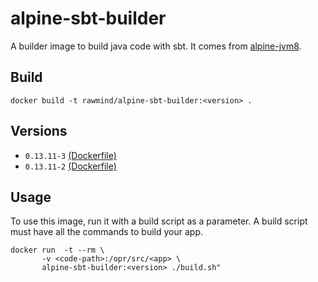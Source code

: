 alpine-sbt-builder
=================

A builder image to build java code with sbt. It comes from [alpine-jvm8][alpine-jvm8].

## Build

```
docker build -t rawmind/alpine-sbt-builder:<version> .
```

## Versions

- `0.13.11-3` [(Dockerfile)](https://github.com/rawmind0/alpine-sbt-builder/blob/0.13.11-3/Dockerfile)
- `0.13.11-2` [(Dockerfile)](https://github.com/rawmind0/alpine-sbt-builder/blob/0.13.11-2/Dockerfile)

## Usage

To use this image, run it with a build script as a parameter. A build script must have all the commands to build your app.

```
docker run  -t --rm \
       -v <code-path>:/opr/src/<app> \
       alpine-sbt-builder:<version> ./build.sh"
```

[alpine-jvm8]: https://github.com/rawmind0/alpine-jvm8/
